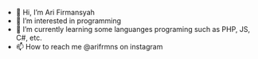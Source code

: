 - 👋 Hi, I’m Ari Firmansyah
- 👀 I’m interested in programming
- 🌱 I’m currently learning some languanges programing such as PHP, JS, C#, etc.
- 📫 How to reach me @arifrmns on instagram

<!---
arifrmns/arifrmns is a ✨ special ✨ repository because its `README.md` (this file) appears on your GitHub profile.
You can click the Preview link to take a look at your changes.
--->
